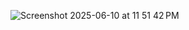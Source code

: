 ![Screenshot 2025-06-10 at 11 51 42 PM](https://github.com/user-attachments/assets/869af504-5842-4f50-b50c-6e0ab27c9703)
